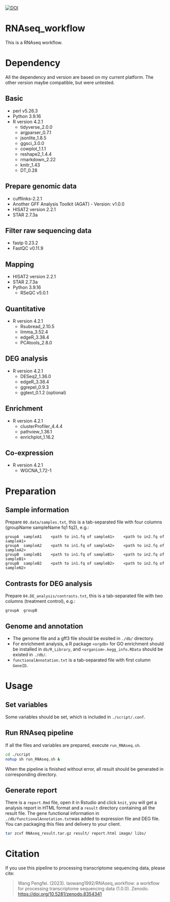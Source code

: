 [![DOI](https://zenodo.org/badge/DOI/10.5281/zenodo.8354341.svg)](https://doi.org/10.5281/zenodo.8354341)

# RNAseq_workflow
This is a RNAseq workflow.
# Dependency
All the dependency and version are based on my current platform. The other version maybe compatible, but were untested.
## Basic
- perl v5.26.3
- Python 3.9.16
- R version 4.2.1
    - tidyverse_2.0.0
    - argparser_0.7.1
    - jsonlite_1.8.5
    - ggsci_3.0.0
    - cowplot_1.1.1
    - reshape2_1.4.4
    - rmarkdown_2.22
    - knitr_1.43
    - DT_0.28
## Prepare genomic data
- cufflinks-2.2.1
- Another GFF Analysis Toolkit (AGAT) - Version: v1.0.0
- HISAT2 version 2.2.1
- STAR 2.7.3a
## Filter raw sequencing data
- fastp 0.23.2
- FastQC v0.11.9
## Mapping
- HISAT2 version 2.2.1
- STAR 2.7.3a
- Python 3.9.16
    - RSeQC v5.0.1
## Quantitative
- R version 4.2.1
    - Rsubread_2.10.5
    - limma_3.52.4
    - edgeR_3.38.4
    - PCAtools_2.8.0
## DEG analysis
- R version 4.2.1
    - DESeq2_1.36.0
    - edgeR_3.38.4
    - ggrepel_0.9.3
    - ggtext_0.1.2 (optional)
## Enrichment
- R version 4.2.1
    - clusterProfiler_4.4.4
    - pathview_1.36.1
    - enrichplot_1.16.2
## Co-expression
- R version 4.2.1
    - WGCNA_1.72-1
# Preparation
## Sample information
Prepare `00.data/samples.txt`, this is a tab-separated file with four columns (groupName sampleName fq1 fq2), e.g.:
```
groupA	sampleA1	<path to in1.fq of sampleA1>	<path to in2.fq of sampleA1>
groupA	sampleA2	<path to in1.fq of sampleA2>	<path to in2.fq of sampleA2>
groupB	sampleB1	<path to in1.fq of sampleB1>	<path to in2.fq of sampleB1>
groupB	sampleB2	<path to in1.fq of sampleB2>	<path to in2.fq of sampleN2>
```
## Contrasts for DEG analysis
Prepare `04.DE_analysis/contrasts.txt`, this is a tab-separated file with two columns (treatment control), e.g.:
```
groupA	groupB
```
## Genome and annotation
- The genome file and a gff3 file should be exsited in `./db/` directory.
- For enrichment analysis, a R package `<orgdb>` for GO enrichment should be installed in `db/R_Library`, and `<organism>.kegg_info.RData` should be existed in `./db/`.
- `functionalAnnotation.txt` is a tab-separated file with first column `GeneID`.

# Usage
## Set variables
Some variables should be set, which is included in `./script/.conf`.
## Run RNAseq pipeline
If all the files and variables are prepared, execute `run_RNAseq.sh`.
```bash
cd ./script
nohup sh run_RNAseq.sh &
```
When the pipeline is finished without error, all result should be generated in corresponding directory.
## Generate report
There is a `report.Rmd` file, open it in Rstudio and click `knit`, you will get a analysis report in HTML format and a `result` directory containing all the result file. The gene functional information in `./db/functionalAnnotation.txt`was added to expression file and DEG file. You can packaging this files and delivery to your client.
```bash
tar zcvf RNAseq_result.tar.gz result/ report.html image/ libs/
```

# Citation
If you use this pipeline to processing transcriptome sequencing data, please cite:
> Wang Pengfei. (2023). laowang1992/RNAseq_workflow: a workflow for processing transcriptome sequencing data (1.0.0). Zenodo. https://doi.org/10.5281/zenodo.8354341
